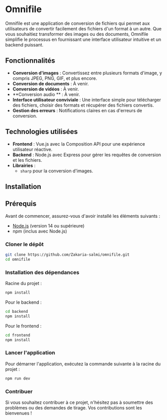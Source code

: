 # Omnifile

Omnifile est une application de conversion de fichiers qui permet aux utilisateurs de convertir facilement des fichiers d'un format à un autre. Que vous souhaitiez transformer des images ou des documents, Omnifile simplifie le processus en fournissant une interface utilisateur intuitive et un backend puissant.

## Fonctionnalités

- **Conversion d'images** : Convertissez entre plusieurs formats d'image, y compris JPEG, PNG, GIF, et plus encore.
- **Conversion de documents** : À venir.
- **Conversion de vidéos** : À venir.
- **Conversion audio ** : À venir.
- **Interface utilisateur conviviale** : Une interface simple pour télécharger des fichiers, choisir des formats et récupérer des fichiers convertis.
- **Gestion des erreurs** : Notifications claires en cas d'erreurs de conversion.

## Technologies utilisées

- **Frontend** : Vue.js avec la Composition API pour une expérience utilisateur réactive.
- **Backend** : Node.js avec Express pour gérer les requêtes de conversion et les fichiers.
- **Librairies** :
  - `sharp` pour la conversion d'images.

## Installation

## Prérequis

Avant de commencer, assurez-vous d'avoir installé les éléments suivants :

- [Node.js](https://nodejs.org/) (version 14 ou supérieure)
- npm (inclus avec Node.js)

### Cloner le dépôt

```bash
git clone https://github.com/Zakaria-salmi/omnifile.git
cd omnifile
```

### Installation des dépendances

Racine du projet :

```bash
npm install
```

Pour le backend : 

```bash
cd backend
npm install
```

Pour le frontend  : 

```bash
cd frontend
npm install
```

### Lancer l'application

Pour démarrer l'application, exécutez la commande suivante à la racine du projet :

```bash
npm run dev
```

### Contribuer

Si vous souhaitez contribuer à ce projet, n'hésitez pas à soumettre des problèmes ou des demandes de tirage. Vos contributions sont les bienvenues !



